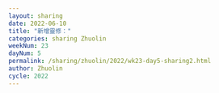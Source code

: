 ```yaml
---
layout: sharing
date: 2022-06-10
title: "新增靈修："
categories: sharing Zhuolin
weekNum: 23
dayNum: 5
permalink: /sharing/zhuolin/2022/wk23-day5-sharing2.html
author: Zhuolin
cycle: 2022
---  
```

